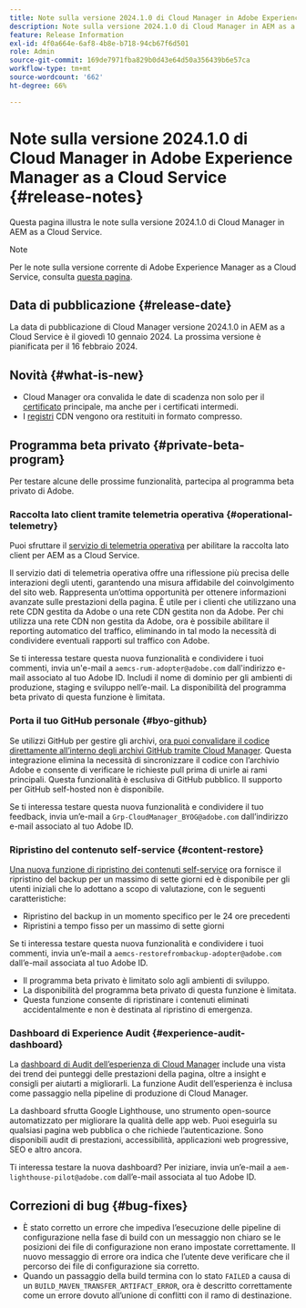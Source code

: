 ```yaml
---
title: Note sulla versione 2024.1.0 di Cloud Manager in Adobe Experience Manager as a Cloud Service
description: Note sulla versione 2024.1.0 di Cloud Manager in AEM as a Cloud Service.
feature: Release Information
exl-id: 4f0a664e-6af8-4b8e-b718-94cb67f6d501
role: Admin
source-git-commit: 169de7971fba829b0d43e64d50a356439b6e57ca
workflow-type: tm+mt
source-wordcount: '662'
ht-degree: 66%

---
```


# Note sulla versione 2024.1.0 di Cloud Manager in Adobe Experience Manager as a Cloud Service {#release-notes}

Questa pagina illustra le note sulla versione 2024.1.0 di Cloud Manager in AEM as a Cloud Service.

>[!NOTE]
>
>Per le note sulla versione corrente di Adobe Experience Manager as a Cloud Service, consulta [questa pagina](/help/release-notes/release-notes-cloud/release-notes-current.md).

## Data di pubblicazione {#release-date}

La data di pubblicazione di Cloud Manager versione 2024.1.0 in AEM as a Cloud Service è il giovedì 10 gennaio 2024. La prossima versione è pianificata per il 16 febbraio 2024.

## Novità {#what-is-new}

* Cloud Manager ora convalida le date di scadenza non solo per il [certificato](/help/implementing/cloud-manager/managing-ssl-certifications/introduction-to-ssl-certificates.md) principale, ma anche per i certificati intermedi.
* I [registri](/help/implementing/cloud-manager/manage-logs.md) CDN vengono ora restituiti in formato compresso.

## Programma beta privato {#private-beta-program}

Per testare alcune delle prossime funzionalità, partecipa al programma beta privato di Adobe.

### Raccolta lato client tramite telemetria operativa {#operational-telemetry}

Puoi sfruttare il [servizio di telemetria operativa](/help/implementing/cloud-manager/content-requests.md#cliendside-collection) per abilitare la raccolta lato client per AEM as a Cloud Service.

Il servizio dati di telemetria operativa offre una riflessione più precisa delle interazioni degli utenti, garantendo una misura affidabile del coinvolgimento del sito web. Rappresenta un’ottima opportunità per ottenere informazioni avanzate sulle prestazioni della pagina. È utile per i clienti che utilizzano una rete CDN gestita da Adobe o una rete CDN gestita non da Adobe. Per chi utilizza una rete CDN non gestita da Adobe, ora è possibile abilitare il reporting automatico del traffico, eliminando in tal modo la necessità di condividere eventuali rapporti sul traffico con Adobe.

Se ti interessa testare questa nuova funzionalità e condividere i tuoi commenti, invia un&#39;e-mail a `aemcs-rum-adopter@adobe.com` dall&#39;indirizzo e-mail associato al tuo Adobe ID. Includi il nome di dominio per gli ambienti di produzione, staging e sviluppo nell’e-mail. La disponibilità del programma beta privato di questa funzione è limitata.

### Porta il tuo GitHub personale {#byo-github}

Se utilizzi GitHub per gestire gli archivi, [ora puoi convalidare il codice direttamente all’interno degli archivi GitHub tramite Cloud Manager](/help/implementing/cloud-manager/managing-code/private-repositories.md). Questa integrazione elimina la necessità di sincronizzare il codice con l’archivio Adobe e consente di verificare le richieste pull prima di unirle ai rami principali. Questa funzionalità è esclusiva di GitHub pubblico. Il supporto per GitHub self-hosted non è disponibile.

Se ti interessa testare questa nuova funzionalità e condividere il tuo feedback, invia un’e-mail a `Grp-CloudManager_BYOG@adobe.com` dall’indirizzo e-mail associato al tuo Adobe ID.

### Ripristino del contenuto self-service {#content-restore}

[Una nuova funzione di ripristino dei contenuti self-service](/help/operations/restore.md) ora fornisce il ripristino del backup per un massimo di sette giorni ed è disponibile per gli utenti iniziali che lo adottano a scopo di valutazione, con le seguenti caratteristiche:

* Ripristino del backup in un momento specifico per le 24 ore precedenti
* Ripristini a tempo fisso per un massimo di sette giorni

Se ti interessa testare questa nuova funzionalità e condividere i tuoi commenti, invia un’e-mail a `aemcs-restorefrombackup-adopter@adobe.com` dall’e-mail associata al tuo Adobe ID.

* Il programma beta privato è limitato solo agli ambienti di sviluppo.
* La disponibilità del programma beta privato di questa funzione è limitata.
* Questa funzione consente di ripristinare i contenuti eliminati accidentalmente e non è destinata al ripristino di emergenza.

### Dashboard di Experience Audit {#experience-audit-dashboard}

La [dashboard di Audit dell’esperienza di Cloud Manager](/help/implementing/cloud-manager/experience-audit-dashboard.md) include una vista dei trend dei punteggi delle prestazioni della pagina, oltre a insight e consigli per aiutarti a migliorarli. La funzione Audit dell’esperienza è inclusa come passaggio nella pipeline di produzione di Cloud Manager.

La dashboard sfrutta Google Lighthouse, uno strumento open-source automatizzato per migliorare la qualità delle app web. Puoi eseguirla su qualsiasi pagina web pubblica o che richiede l’autenticazione. Sono disponibili audit di prestazioni, accessibilità, applicazioni web progressive, SEO e altro ancora.

Ti interessa testare la nuova dashboard? Per iniziare, invia un’e-mail a `aem-lighthouse-pilot@adobe.com` dall’e-mail associata al tuo Adobe ID.

## Correzioni di bug {#bug-fixes}

* È stato corretto un errore che impediva l’esecuzione delle pipeline di configurazione nella fase di build con un messaggio non chiaro se le posizioni dei file di configurazione non erano impostate correttamente. Il nuovo messaggio di errore ora indica che l’utente deve verificare che il percorso dei file di configurazione sia corretto.
* Quando un passaggio della build termina con lo stato `FAILED` a causa di un `BUILD_MAVEN_TRANSFER_ARTIFACT_ERROR`, ora è descritto correttamente come un errore dovuto all’unione di conflitti con il ramo di destinazione.
